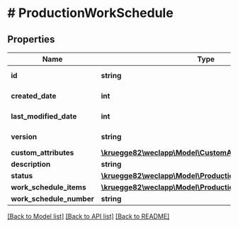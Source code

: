 # # ProductionWorkSchedule

## Properties

Name | Type | Description | Notes
------------ | ------------- | ------------- | -------------
**id** | **string** |  | [optional] [readonly]
**created_date** | **int** |  | [optional] [readonly]
**last_modified_date** | **int** |  | [optional] [readonly]
**version** | **string** |  | [optional] [readonly]
**custom_attributes** | [**\kruegge82\weclapp\Model\CustomAttribute[]**](CustomAttribute.md) |  | [optional]
**description** | **string** |  | [optional]
**status** | [**\kruegge82\weclapp\Model\ProductionWorkScheduleStatus**](ProductionWorkScheduleStatus.md) |  | [optional]
**work_schedule_items** | [**\kruegge82\weclapp\Model\ProductionWorkScheduleItem[]**](ProductionWorkScheduleItem.md) |  | [optional]
**work_schedule_number** | **string** |  | [optional]

[[Back to Model list]](../../README.md#models) [[Back to API list]](../../README.md#endpoints) [[Back to README]](../../README.md)
